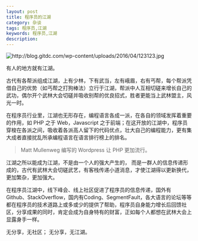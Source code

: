 ```yaml
---
layout: post
title: 程序员的江湖
category: 杂谈
tags: 程序员,江湖
keywords: 程序员,江湖
description: 
---
```


<img src="http://blog.gitdc.com/wp-content/uploads/2016/04/123123.jpg" alt="http://blog.gitdc.com/wp-content/uploads/2016/04/123123.jpg" />

有人的地方就有江湖。

古代有各帮派组成江湖，上有少林，下有武当，左有峨眉，右有丐帮，每个帮派凭借自己的优势（如丐帮之打狗棒法）立行于江湖，帮派中人互相切磋来增长自己的武功，偶尔开个武林大会切磋并吸收别帮的优良招式，胜者更能当上武林盟主，风光一时。

在程序员行业里，江湖也无形存在，编程语言各成一派，在各自的领域发挥着重要的作用，如 PHP 之于 Web，Javascript 之于前端；在这开放的江湖中，程序员穿梭在各派之间，吸收着各派高人留下的代码优点，壮大自己的编程能力，更有集大成者直接扰乱所承编程语言在语言排行榜上的排名。

<blockquote>
  Matt Mullenweg 编写的 Wordpress 让 PHP 更加流行。
</blockquote>

江湖之所以能成为江湖，不是由一个人的强大产生的， 而是一群人的信息传递形成的，古代有武林大会切磋武艺，有客栈传递小道消息，才使江湖得以更新换代，更加繁杂，更加强大。

在程序员江湖中，线下峰会、线上社区促进了程序员的信息传递，国外有Github、StackOverflow，国内有Coding、SegmentFault，各大语言的论坛等等都在程序员的技术道路上或多或少的提供了帮助，程序员自身能力增长后回馈社区，分享成果的同时，肯定会成为自身特有的财富，正如每个人都想在武林大会上显露身手一样。

无分享，无社区； 无分享，无江湖。

